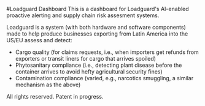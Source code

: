 #Loadguard Dashboard
This is a dashboard for Loadguard's AI-enabled proactive alerting and supply chain risk assesment systems. 

Loadguard is a system (with both hardware and software components) made to help produce businesses exporting from Latin America into the US/EU assess and detect:
- Cargo quality (for claims requests, i.e., when importers get refunds from exporters or transit liners for cargo that arrives spoiled)
- Phytosanitary compliance (i.e., detecting plant disease before the container arrives to avoid hefty agricultural security fines)
- Contamination compliance (varied, e.g., narcotics smuggling, a similar mechanism as the above)

All rights reserved. Patent in progress.

